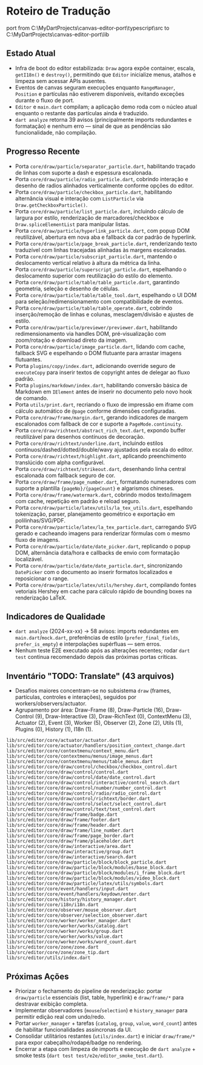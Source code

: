 # Roteiro de Tradução
port from C:\MyDartProjects\canvas-editor-port\typescript\src to C:\MyDartProjects\canvas-editor-port\lib

## Estado Atual
- Infra de boot do editor estabilizada: `Draw` agora expõe container, escala, `getI18n()` e `destroy()`, permitindo que `Editor` inicialize menus, atalhos e limpeza sem acessar APIs ausentes.
- Eventos de canvas seguram execuções enquanto `RangeManager`, `Position` e partículas não estiverem disponíveis, evitando exceções durante o fluxo de port.
- `Editor` e `main.dart` compilam; a aplicação demo roda com o núcleo atual enquanto o restante das partículas ainda é traduzido.
- `dart analyze` retorna 39 avisos (principalmente imports redundantes e formatação) e nenhum erro — sinal de que as pendências são funcionalidade, não compilação.

## Progresso Recente
- Porta `core/draw/particle/separator_particle.dart`, habilitando traçado de linhas com suporte a dash e espessura escalonada.
- Porta `core/draw/particle/radio_particle.dart`, cobrindo interação e desenho de radios alinhados verticalmente conforme opções do editor.
- Porta `core/draw/particle/checkbox_particle.dart`, habilitando alternância visual e interação com `ListParticle` via `Draw.getCheckboxParticle()`.
- Porta `core/draw/particle/list_particle.dart`, incluindo cálculo de largura por estilo, renderização de marcadores/checkbox e `Draw.spliceElementList` para manipular listas.
- Porta `core/draw/particle/hyperlink_particle.dart`, com popup DOM reutilizável, abertura em nova aba e fallback da cor padrão de hyperlink.
- Porta `core/draw/particle/page_break_particle.dart`, renderizando texto traduzível com linhas tracejadas alinhadas às margens escalonadas.
- Porta `core/draw/particle/subscript_particle.dart`, mantendo o deslocamento vertical relativo à altura da métrica da linha.
- Porta `core/draw/particle/superscript_particle.dart`, espelhando o deslocamento superior com reutilização do estilo do elemento.
- Porta `core/draw/particle/table/table_particle.dart`, garantindo geometria, seleção e desenho de células.
- Porta `core/draw/particle/table/table_tool.dart`, espelhando o UI DOM para seleção/redimensionamento com compatibilidade de eventos.
- Porta `core/draw/particle/table/table_operate.dart`, cobrindo inserção/remoção de linhas e colunas, mesclagem/divisão e ajustes de estilo.
- Porta `core/draw/particle/previewer/previewer.dart`, habilitando redimensionamento via handles DOM, pré-visualização com zoom/rotação e download direto da imagem.
- Porta `core/draw/particle/image_particle.dart`, lidando com cache, fallback SVG e espelhando o DOM flutuante para arrastar imagens flutuantes.
- Porta `plugins/copy/index.dart`, adicionando override seguro de `executeCopy` para inserir textos de copyright antes de delegar ao fluxo padrão.
- Porta `plugins/markdown/index.dart`, habilitando conversão básica de Markdown em `IElement` antes de inserir no documento pelo novo hook de comando.
- Porta `utils/print.dart`, recriando o fluxo de impressão em iframe com cálculo automático de `@page` conforme dimensões configuradas.
- Porta `core/draw/frame/margin.dart`, gerando indicadores de margem escalonados com fallback de cor e suporte a `PageMode.continuity`.
- Porta `core/draw/richtext/abstract_rich_text.dart`, expondo buffer reutilizável para desenhos contínuos de decoração.
- Porta `core/draw/richtext/underline.dart`, incluindo estilos contínuos/dashed/dotted/double/wavy ajustados pela escala do editor.
- Porta `core/draw/richtext/highlight.dart`, aplicando preenchimento translúcido com alpha configurável.
- Porta `core/draw/richtext/strikeout.dart`, desenhando linha central escalonada com fallback seguro de cor.
- Porta `core/draw/frame/page_number.dart`, formatando numeradores com suporte a plantilla `{pageNo}/{pageCount}` e algarismos chineses.
- Porta `core/draw/frame/watermark.dart`, cobrindo modos texto/imagem com cache, repetição em padrão e reload seguro.
- Porta `core/draw/particle/latex/utils/la_tex_utils.dart`, espelhando tokenização, parser, planejamento geométrico e exportação em polilinhas/SVG/PDF.
- Porta `core/draw/particle/latex/la_tex_particle.dart`, carregando SVG gerado e cacheando imagens para renderizar fórmulas com o mesmo fluxo de imagens.
- Porta `core/draw/particle/date/date_picker.dart`, replicando o popup DOM, alternância data/hora e callbacks de envio com formatação localizável.
- Porta `core/draw/particle/date/date_particle.dart`, sincronizando `DatePicker` com o documento ao inserir formatos localizados e reposicionar o range.
- Porta `core/draw/particle/latex/utils/hershey.dart`, compilando fontes vetoriais Hershey em cache para cálculo rápido de bounding boxes na renderização LaTeX.

## Indicadores de Qualidade
- `dart analyze` (2024-xx-xx) → 58 avisos: imports redundantes em `main.dart`/`mock.dart`, preferências de estilo (`prefer_final_fields`, `prefer_is_empty`) e interpolações supérfluas — sem erros.
- Nenhum teste E2E executado após as alterações recentes; rodar `dart test` continua recomendado depois das próximas portas críticas.

## Inventário "TODO: Translate" (43 arquivos)
- Desafios maiores concentram-se no subsistema `draw` (frames, partículas, controles e interações), seguidos por workers/observers/actuator.
- Agrupamento por área: Draw-Frame (8), Draw-Particle (16), Draw-Control (9), Draw-Interactive (3), Draw-RichText (0), ContextMenu (3), Actuator (2), Event (3), Worker (5), Observer (2), Zone (2), Utils (1), Plugins (0), History (1), I18n (1).

```text
lib/src/editor/core/actuator/actuator.dart
lib/src/editor/core/actuator/handlers/position_context_change.dart
lib/src/editor/core/contextmenu/context_menu.dart
lib/src/editor/core/contextmenu/menus/image_menus.dart
lib/src/editor/core/contextmenu/menus/table_menus.dart
lib/src/editor/core/draw/control/checkbox/checkbox_control.dart
lib/src/editor/core/draw/control/control.dart
lib/src/editor/core/draw/control/date/date_control.dart
lib/src/editor/core/draw/control/interactive/control_search.dart
lib/src/editor/core/draw/control/number/number_control.dart
lib/src/editor/core/draw/control/radio/radio_control.dart
lib/src/editor/core/draw/control/richtext/border.dart
lib/src/editor/core/draw/control/select/select_control.dart
lib/src/editor/core/draw/control/text/text_control.dart
lib/src/editor/core/draw/frame/badge.dart
lib/src/editor/core/draw/frame/footer.dart
lib/src/editor/core/draw/frame/header.dart
lib/src/editor/core/draw/frame/line_number.dart
lib/src/editor/core/draw/frame/page_border.dart
lib/src/editor/core/draw/frame/placeholder.dart
lib/src/editor/core/draw/interactive/area.dart
lib/src/editor/core/draw/interactive/group.dart
lib/src/editor/core/draw/interactive/search.dart
lib/src/editor/core/draw/particle/block/block_particle.dart
lib/src/editor/core/draw/particle/block/modules/base_block.dart
lib/src/editor/core/draw/particle/block/modules/i_frame_block.dart
lib/src/editor/core/draw/particle/block/modules/video_block.dart
lib/src/editor/core/draw/particle/latex/utils/symbols.dart
lib/src/editor/core/event/handlers/input.dart
lib/src/editor/core/event/handlers/keydown/enter.dart
lib/src/editor/core/history/history_manager.dart
lib/src/editor/core/i18n/i18n.dart
lib/src/editor/core/observer/mouse_observer.dart
lib/src/editor/core/observer/selection_observer.dart
lib/src/editor/core/worker/worker_manager.dart
lib/src/editor/core/worker/works/catalog.dart
lib/src/editor/core/worker/works/group.dart
lib/src/editor/core/worker/works/value.dart
lib/src/editor/core/worker/works/word_count.dart
lib/src/editor/core/zone/zone.dart
lib/src/editor/core/zone/zone_tip.dart
lib/src/editor/utils/index.dart
```

## Próximas Ações
- Priorizar o fechamento do pipeline de renderização: portar `draw/particle` essenciais (list, table, hyperlink) e `draw/frame/*` para destravar exibição completa.
- Implementar observadores (`mouse`/`selection`) e `history_manager` para permitir edição real com undo/redo.
- Portar `worker_manager` + tarefas (`catalog`, `group`, `value`, `word_count`) antes de habilitar funcionalidades assíncronas da UI.
- Consolidar utilitários restantes (`utils/index.dart`) e iniciar `draw/frame/*` para expor cabeçalho/rodapé/badge no rendering.
- Encerrar a etapa com limpeza de imports e execução de `dart analyze` + smoke tests (`dart test test/e2e/editor_smoke_test.dart`).
